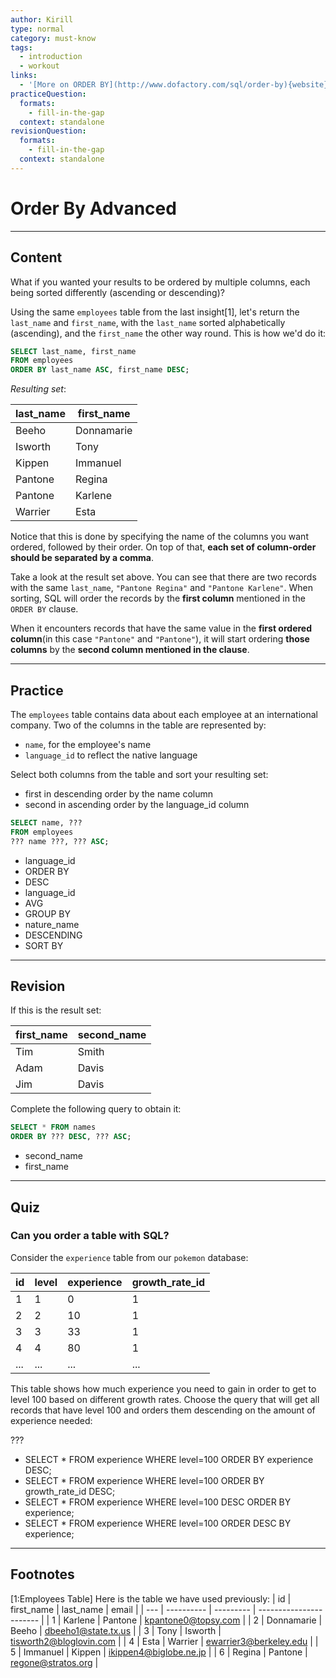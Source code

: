 ```yaml
---
author: Kirill
type: normal
category: must-know
tags:
  - introduction
  - workout
links:
  - '[More on ORDER BY](http://www.dofactory.com/sql/order-by){website}'
practiceQuestion:
  formats:
    - fill-in-the-gap
  context: standalone
revisionQuestion:
  formats:
    - fill-in-the-gap
  context: standalone
---
```


# Order By Advanced


---

## Content

What if you wanted your results to be ordered by multiple columns, each being sorted differently (ascending or descending)? 

Using the same `employees` table from the last insight[1], let's return the `last_name` and `first_name`, with the `last_name` sorted alphabetically (ascending), and the `first_name` the other way round. This is how we'd do it:

```sql
SELECT last_name, first_name
FROM employees
ORDER BY last_name ASC, first_name DESC;
```

*Resulting set*:

| last_name | first_name |
| --------- | ---------- |
| Beeho     | Donnamarie |
| Isworth   | Tony       |
| Kippen    | Immanuel   |
| Pantone   | Regina     |
| Pantone   | Karlene    |
| Warrier   | Esta       |

Notice that this is done by specifying the name of the columns you want ordered, followed by their order. On top of that, **each set of column-order should be separated by a comma**. 

Take a look at the result set above. You can see that there are two records with the same `last_name`, `"Pantone Regina"` and `"Pantone Karlene"`. When sorting, SQL will order the records by the **first column** mentioned in the `ORDER BY` clause. 

When it encounters records that have the same value in the **first ordered column**(in this case `"Pantone"` and `"Pantone"`), it will start ordering **those columns** by the **second column mentioned in the clause**.


---

## Practice

The `employees` table contains data about each employee at an international company. Two of the columns in the table are represented by:

- `name`, for the employee's name
- `language_id` to reflect the native language

Select both columns from the table and sort your resulting set:

- first in descending order by the name column
- second in ascending order by the language_id column

```sql
SELECT name, ???
FROM employees
??? name ???, ??? ASC;
```

- language_id
- ORDER BY
- DESC
- language_id
- AVG
- GROUP BY
- nature_name
- DESCENDING
- SORT BY


---

## Revision

If this is the result set:

| first_name | second_name |
| ---------- | ----------- |
| Tim        | Smith       |
| Adam       | Davis       |
| Jim        | Davis       |

Complete the following query to obtain it:

```sql
SELECT * FROM names
ORDER BY ??? DESC, ??? ASC;
```

- second_name
- first_name


---

## Quiz

### Can you order a table with SQL?


Consider the `experience` table from our `pokemon` database:

| id  | level | experience | growth_rate_id |
| --- | ----- | ---------- | -------------- |
| 1   | 1     | 0          | 1              |
| 2   | 2     | 10         | 1              |
| 3   | 3     | 33         | 1              |
| 4   | 4     | 80         | 1              |
| ... | ...   | ...        | ...            |

This table shows how much experience you need to gain in order to get to level 100 based on different growth rates. Choose the query that will get all records that have level 100 and orders them descending on the amount of experience needed:

 ???

- SELECT * FROM experience WHERE level=100 ORDER BY experience DESC;
- SELECT * FROM experience WHERE level=100 ORDER BY growth_rate_id DESC;
- SELECT * FROM experience WHERE level=100 DESC ORDER BY experience;
- SELECT * FROM experience WHERE level=100 ORDER DESC BY experience;


---

## Footnotes

[1:Employees Table]
Here is the table we have used previously:
| id  | first_name | last_name | email                   |
| --- | ---------- | --------- | ----------------------- |
| 1   | Karlene    | Pantone   | [kpantone0@topsy.com](mailto:kpantone0@topsy.com)     |
| 2   | Donnamarie | Beeho     | [dbeeho1@state.tx.us](mailto:dbeeho1@state.tx.us)     |
| 3   | Tony       | Isworth   | [tisworth2@bloglovin.com](mailto:tisworth2@bloglovin.com) |
| 4   | Esta       | Warrier   | [ewarrier3@berkeley.edu](mailto:ewarrier3@berkeley.edu)  |
| 5   | Immanuel   | Kippen    | [ikippen4@biglobe.ne.jp](mailto:ikippen4@biglobe.ne.jp)  |
| 6   | Regina     | Pantone   | [regone@stratos.org](mailto:regone@stratos.org)      |
